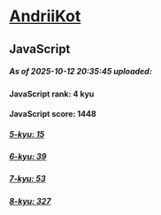 # [AndriiKot](https://www.codewars.com/users/AndriiKot) 

## JavaScript

##### As of 2025-10-12 20:35:45 uploaded:

#### JavaScript rank: 4 kyu

#### JavaScript score: 1448

##### [5-kyu: 15](https://github.com/AndriiKot/JavaScript__CodeWars/tree/main/kyu-5)

##### [6-kyu: 39](https://github.com/AndriiKot/JavaScript__CodeWars/tree/main/kyu-6)

##### [7-kyu: 53](https://github.com/AndriiKot/JavaScript__CodeWars/tree/main/kyu-7)

##### [8-kyu: 327](https://github.com/AndriiKot/JavaScript__CodeWars/tree/main/kyu-8)

